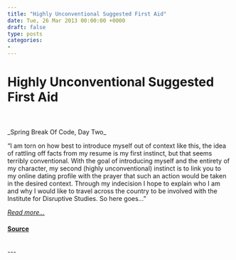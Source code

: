 ```yaml
---
title: "Highly Unconventional Suggested First Aid"
date: Tue, 26 Mar 2013 00:00:00 +0000
draft: false
type: posts
categories: 
- 
---
```

# Highly Unconventional Suggested First Aid

<br/>

<br/>
_Spring Break Of Code, Day Two_

“I am torn on how best to introduce myself out of context like this, the idea of rattling off facts from my resume is my first instinct, but that seems terribly conventional. With the goal of introducing myself and the entirety of my character, my second (highly unconventional) instinct is to link you to my online dating profile with the prayer that such an action would be taken in the desired context. Through my indecision I hope to explain who I am and why I would like to travel across the country to be involved with the Institute for Disruptive Studies. So here goes…”

[_Read more..._](https://signal.org/blog/highly-unconventional-suggested-first-aid/)

#### [Source](https://signal.org/blog/highly-unconventional-suggested-first-aid/)

<br/>
---
